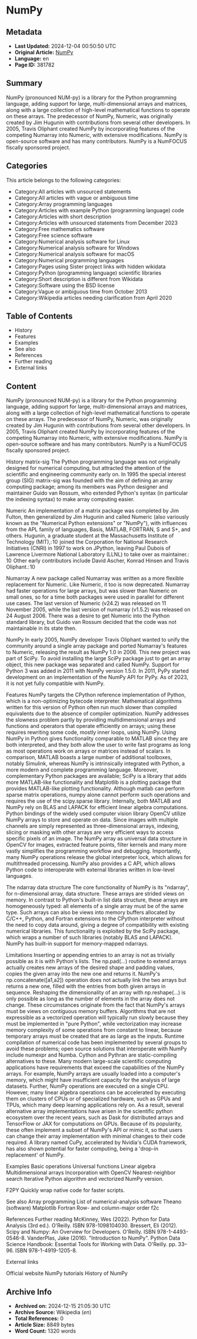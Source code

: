 # NumPy

## Metadata
- **Last Updated:** 2024-12-04 00:50:50 UTC
- **Original Article:** [NumPy](https://en.wikipedia.org/wiki/NumPy)
- **Language:** en
- **Page ID:** 381782

## Summary
NumPy (pronounced  NUM-py) is a library for the Python programming language, adding support for large, multi-dimensional arrays and matrices, along with a large collection of high-level mathematical functions to operate on these arrays. The predecessor of NumPy, Numeric, was originally created by Jim Hugunin with contributions from several other developers. In 2005, Travis Oliphant created NumPy by incorporating features of the competing Numarray into Numeric, with extensive modifications. NumPy is open-source software and has many contributors. NumPy is a NumFOCUS fiscally sponsored project.

## Categories
This article belongs to the following categories:

- Category:All articles with unsourced statements
- Category:All articles with vague or ambiguous time
- Category:Array programming languages
- Category:Articles with example Python (programming language) code
- Category:Articles with short description
- Category:Articles with unsourced statements from December 2023
- Category:Free mathematics software
- Category:Free science software
- Category:Numerical analysis software for Linux
- Category:Numerical analysis software for Windows
- Category:Numerical analysis software for macOS
- Category:Numerical programming languages
- Category:Pages using Sister project links with hidden wikidata
- Category:Python (programming language) scientific libraries
- Category:Short description is different from Wikidata
- Category:Software using the BSD license
- Category:Vague or ambiguous time from October 2013
- Category:Wikipedia articles needing clarification from April 2020

## Table of Contents

- History
- Features
- Examples
- See also
- References
- Further reading
- External links

## Content

NumPy (pronounced  NUM-py) is a library for the Python programming language, adding support for large, multi-dimensional arrays and matrices, along with a large collection of high-level mathematical functions to operate on these arrays. The predecessor of NumPy, Numeric, was originally created by Jim Hugunin with contributions from several other developers. In 2005, Travis Oliphant created NumPy by incorporating features of the competing Numarray into Numeric, with extensive modifications. NumPy is open-source software and has many contributors. NumPy is a NumFOCUS fiscally sponsored project.

History
matrix-sig
The Python programming language was not originally designed for numerical computing, but attracted the attention of the scientific and engineering community early on. In 1995 the special interest group (SIG) matrix-sig was founded with the aim of defining an array computing package; among its members was Python designer and maintainer Guido van Rossum, who extended Python's syntax (in particular the indexing syntax) to make array computing easier.

Numeric
An implementation of a matrix package was completed by Jim Fulton, then generalized by Jim Hugunin and called Numeric (also variously known as the "Numerical Python extensions" or "NumPy"), with influences from the APL family of languages, Basis, MATLAB, FORTRAN, S and S+, and others.
Hugunin, a graduate student at the Massachusetts Institute of Technology (MIT),: 10  joined the Corporation for National Research Initiatives (CNRI) in 1997 to work on JPython, leaving Paul Dubois of Lawrence Livermore National Laboratory (LLNL) to take over as maintainer.: 10  Other early contributors include David Ascher, Konrad Hinsen and Travis Oliphant.: 10

Numarray
A new package called Numarray was written as a more flexible replacement for Numeric. Like Numeric, it too is now deprecated. Numarray had faster operations for large arrays, but was slower than Numeric on small ones, so for a time both packages were used in parallel for different use cases. The last version of Numeric (v24.2) was released on 11 November 2005, while the last version of numarray (v1.5.2) was released on 24 August 2006.
There was a desire to get Numeric into the Python standard library, but Guido van Rossum decided that the code was not maintainable in its state then.

NumPy
In early 2005, NumPy developer Travis Oliphant wanted to unify the community around a single array package and ported Numarray's features to Numeric, releasing the result as NumPy 1.0 in 2006. This new project was part of SciPy. To avoid installing the large SciPy package just to get an array object, this new package was separated and called NumPy. Support for Python 3 was added in 2011 with NumPy version 1.5.0.
In 2011, PyPy started development on an implementation of the NumPy API for PyPy. As of 2023, it is not yet fully compatible with NumPy.

Features
NumPy targets the CPython reference implementation of Python, which is a non-optimizing bytecode interpreter. Mathematical algorithms written for this version of Python often run much slower than compiled equivalents due to the absence of compiler optimization. NumPy addresses the slowness problem partly by providing multidimensional arrays and functions and operators that operate efficiently on arrays; using these requires rewriting some code, mostly inner loops, using NumPy.
Using NumPy in Python gives functionality comparable to MATLAB since they are both interpreted, and they both allow the user to write fast programs as long as most operations work on arrays or matrices instead of scalars. In comparison, MATLAB boasts a large number of additional toolboxes, notably Simulink, whereas NumPy is intrinsically integrated with Python, a more modern and complete programming language. Moreover, complementary Python packages are available; SciPy is a library that adds more MATLAB-like functionality and Matplotlib is a plotting package that provides MATLAB-like plotting functionality. Although matlab can perform sparse matrix operations, numpy alone cannot perform such operations and requires the use of the scipy.sparse library. Internally, both MATLAB and NumPy rely on BLAS and LAPACK for efficient linear algebra computations.
Python bindings of the widely used computer vision library OpenCV utilize NumPy arrays to store and operate on data.
Since images with multiple channels are simply represented as three-dimensional arrays, indexing, slicing or masking with other arrays are very efficient ways to access specific pixels of an image.
The NumPy array as universal data structure in OpenCV for images, extracted feature points, filter kernels and many more vastly simplifies the programming workflow and debugging.
Importantly, many NumPy operations release the global interpreter lock, which allows for multithreaded processing.
NumPy also provides a C API, which allows Python code to interoperate with external libraries written in low-level languages.

The ndarray data structure
The core functionality of NumPy is its "ndarray", for n-dimensional array, data structure. These arrays are strided views on memory. In contrast to Python's built-in list data structure, these arrays are homogeneously typed: all elements of a single array must be of the same type.
Such arrays can also be views into memory buffers allocated by C/C++, Python, and Fortran extensions to the CPython interpreter without the need to copy data around, giving a degree of compatibility with existing numerical libraries. This functionality is exploited by the SciPy package, which wraps a number of such libraries (notably BLAS and LAPACK). NumPy has built-in support for memory-mapped ndarrays.

Limitations
Inserting or appending entries to an array is not as trivially possible as it is with Python's lists.
The np.pad(...) routine to extend arrays actually creates new arrays of the desired shape and padding values, copies the given array into the new one and returns it.
NumPy's np.concatenate([a1,a2]) operation does not actually link the two arrays but returns a new one, filled with the entries from both given arrays in sequence.
Reshaping the dimensionality of an array with np.reshape(...) is only possible as long as the number of elements in the array does not change.
These circumstances originate from the fact that NumPy's arrays must be views on contiguous memory buffers.
Algorithms that are not expressible as a vectorized operation will typically run slowly because they must be implemented in "pure Python", while vectorization may increase memory complexity of some operations from constant to linear, because temporary arrays must be created that are as large as the inputs. Runtime compilation of numerical code has been implemented by several groups to avoid these problems; open source solutions that interoperate with NumPy include numexpr and Numba. Cython and Pythran are static-compiling alternatives to these.
Many modern large-scale scientific computing applications have requirements that exceed the capabilities of the NumPy arrays.
For example, NumPy arrays are usually loaded into a computer's memory, which might have insufficient capacity for the analysis of large datasets.
Further, NumPy operations are executed on a single CPU.
However, many linear algebra operations can be accelerated by executing them on clusters of CPUs or of specialized hardware, such as GPUs and TPUs, which many deep learning applications rely on.
As a result, several alternative array implementations have arisen in the scientific python ecosystem over the recent years, such as Dask for distributed arrays and TensorFlow or JAX for computations on GPUs.
Because of its popularity, these often implement a subset of NumPy's API or mimic it, so that users can change their array implementation with minimal changes to their code required. A library named CuPy, accelerated by Nvidia's CUDA framework, has also shown potential for faster computing, being a 'drop-in replacement' of NumPy.

Examples
Basic operations
Universal functions
Linear algebra
Multidimensional arrays
Incorporation with OpenCV
Nearest-neighbor search
Iterative Python algorithm and vectorized NumPy version.

F2PY
Quickly wrap native code for faster scripts.

See also
Array programming
List of numerical-analysis software
Theano (software)
Matplotlib
Fortran
Row- and column-major order
f2c

References
Further reading
McKinney, Wes (2022). Python for Data Analysis (3rd ed.). O'Reilly. ISBN 978-1098104030.
Bressert, Eli (2012). Scipy and Numpy: An Overview for Developers. O'Reilly. ISBN 978-1-4493-0546-8.
VanderPlas, Jake (2016). "Introduction to NumPy". Python Data Science Handbook: Essential Tools for Working with Data. O'Reilly. pp. 33–96. ISBN 978-1-4919-1205-8.

External links

Official website 
NumPy tutorials
History of NumPy

## Archive Info
- **Archived on:** 2024-12-15 21:05:30 UTC
- **Archive Source:** Wikipedia (_en_)
- **Total References:** 0
- **Article Size:** 8849 bytes
- **Word Count:** 1320 words
